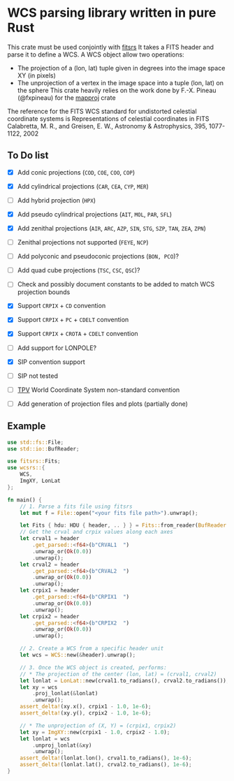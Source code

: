 # WCS parsing library written in pure Rust

This crate must be used conjointly with [fitsrs](https://github.com/cds-astro/fitsrs)
It takes a FITS header and parse it to define a WCS.
A WCS object allow two operations:
* The projection of a (lon, lat) tuple given in degrees into the image space XY (in pixels)
* The unprojection of a vertex in the image space into a tuple (lon, lat) on the sphere
This crate heavily relies on the work done by F.-X. Pineau (@fxpineau) for the [mapproj](https://github.com/cds-astro/cds-mapproj-rust)
crate

The reference for the FITS WCS standard for undistorted celestial coordinate systems is Representations of celestial coordinates in FITS Calabretta, M. R., and Greisen, E. W., Astronomy & Astrophysics, 395, 1077-1122, 2002

To Do list
----------

* [X] Add conic projections (`COD`, `COE`, `COO`, `COP`)
* [X] Add cylindrical projections (`CAR`, `CEA`, `CYP`, `MER`)
* [ ] Add hybrid projection (`HPX`)
* [X] Add pseudo cylindrical projections (`AIT`, `MOL`, `PAR`, `SFL`)
* [X] Add zenithal projections (`AIR`, `ARC`, `AZP`, `SIN`, `STG`, `SZP`, `TAN`, `ZEA`, `ZPN`)
* [ ] Zenithal projections not supported (`FEYE`, `NCP`)
* [ ] Add polyconic and pseudoconic projections (`BON, PCO`)?
* [ ] Add quad cube projections (`TSC`, `CSC`, `QSC`)?
* [ ] Check and possibly document constants to be added to match WCS projection bounds
* [X] Support `CRPIX` + `CD` convention
* [X] Support `CRPIX` + `PC` + `CDELT` convention
* [X] Support `CRPIX` + `CROTA` + `CDELT` convention
* [ ] Add support for LONPOLE?
* [X] SIP convention support
* [ ] SIP not tested
* [ ] [TPV](https://fits.gsfc.nasa.gov/registry/tpvwcs/tpv.html) World Coordinate System non-standard convention
* [ ] Add generation of projection files and plots (partially done)


Example
-------

```rust
use std::fs::File;
use std::io::BufReader;

use fitsrs::Fits;
use wcsrs::{
    WCS,
    ImgXY, LonLat
};

fn main() {
    // 1. Parse a fits file using fitsrs
    let mut f = File::open("<your fits file path>").unwrap();

    let Fits { hdu: HDU { header, .. } } = Fits::from_reader(BufReader::new(f)).unwrap();
    // Get the crval and crpix values along each axes
    let crval1 = header
        .get_parsed::<f64>(b"CRVAL1  ")
        .unwrap_or(Ok(0.0))
        .unwrap();
    let crval2 = header
        .get_parsed::<f64>(b"CRVAL2  ")
        .unwrap_or(Ok(0.0))
        .unwrap();
    let crpix1 = header
        .get_parsed::<f64>(b"CRPIX1  ")
        .unwrap_or(Ok(0.0))
        .unwrap();
    let crpix2 = header
        .get_parsed::<f64>(b"CRPIX2  ")
        .unwrap_or(Ok(0.0))
        .unwrap();

    // 2. Create a WCS from a specific header unit
    let wcs = WCS::new(&header).unwrap();

    // 3. Once the WCS object is created, performs:
    // * The projection of the center (lon, lat) = (crval1, crval2)
    let lonlat = LonLat::new(crval1.to_radians(), crval2.to_radians());
    let xy = wcs
        .proj_lonlat(&lonlat)
        .unwrap();
    assert_delta!(xy.x(), crpix1 - 1.0, 1e-6);
    assert_delta!(xy.y(), crpix2 - 1.0, 1e-6);

    // * The unprojection of (X, Y) = (crpix1, crpix2)
    let xy = ImgXY::new(crpix1 - 1.0, crpix2 - 1.0);
    let lonlat = wcs
        .unproj_lonlat(&xy)
        .unwrap();
    assert_delta!(lonlat.lon(), crval1.to_radians(), 1e-6);
    assert_delta!(lonlat.lat(), crval2.to_radians(), 1e-6);
}
```